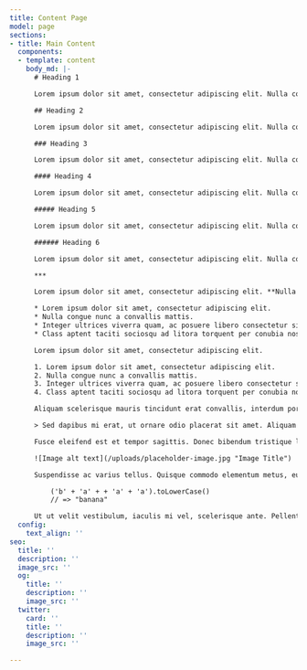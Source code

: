 ```yaml
---
title: Content Page
model: page
sections:
- title: Main Content
  components:
  - template: content
    body_md: |-
      # Heading 1

      Lorem ipsum dolor sit amet, consectetur adipiscing elit. Nulla congue nunc a convallis mattis. Integer ultrices viverra quam, ac posuere libero consectetur sit amet. Class aptent taciti sociosqu ad litora torquent per conubia nostra, per inceptos himenaeos. Quisque maximus sagittis nulla. Aliquam et vulputate magna, in mollis quam. Vestibulum pretium suscipit libero vitae interdum. Nulla in lacus tincidunt, gravida leo sit amet, blandit dui.

      ## Heading 2

      Lorem ipsum dolor sit amet, consectetur adipiscing elit. Nulla congue nunc a convallis mattis. Integer ultrices viverra quam, ac posuere libero consectetur sit amet. Class aptent taciti sociosqu ad litora torquent per conubia nostra, per inceptos himenaeos.

      ### Heading 3

      Lorem ipsum dolor sit amet, consectetur adipiscing elit. Nulla congue nunc a convallis mattis. Integer ultrices viverra quam, ac posuere libero consectetur sit amet. Class aptent taciti sociosqu ad litora torquent per conubia nostra, per inceptos himenaeos.

      #### Heading 4

      Lorem ipsum dolor sit amet, consectetur adipiscing elit. Nulla congue nunc a convallis mattis. Integer ultrices viverra quam, ac posuere libero consectetur sit amet. Class aptent taciti sociosqu ad litora torquent per conubia nostra, per inceptos himenaeos.

      ##### Heading 5

      Lorem ipsum dolor sit amet, consectetur adipiscing elit. Nulla congue nunc a convallis mattis. Integer ultrices viverra quam, ac posuere libero consectetur sit amet. Class aptent taciti sociosqu ad litora torquent per conubia nostra, per inceptos himenaeos.

      ###### Heading 6

      Lorem ipsum dolor sit amet, consectetur adipiscing elit. Nulla congue nunc a convallis mattis. Integer ultrices viverra quam, ac posuere libero consectetur sit amet. Class aptent taciti sociosqu ad litora torquent per conubia nostra, per inceptos himenaeos.

      ***

      Lorem ipsum dolor sit amet, consectetur adipiscing elit. **Nulla congue nunc a convallis mattis.** Integer ultrices viverra quam, ac posuere libero consectetur sit amet. _Class aptent taciti sociosqu ad litora torquent per conubia nostra_, per [inceptos himenaeos](https://www.helloample.com).

      * Lorem ipsum dolor sit amet, consectetur adipiscing elit.
      * Nulla congue nunc a convallis mattis.
      * Integer ultrices viverra quam, ac posuere libero consectetur sit amet.
      * Class aptent taciti sociosqu ad litora torquent per conubia nostra, per inceptos himenaeos.

      Lorem ipsum dolor sit amet, consectetur adipiscing elit.

      1. Lorem ipsum dolor sit amet, consectetur adipiscing elit.
      2. Nulla congue nunc a convallis mattis.
      3. Integer ultrices viverra quam, ac posuere libero consectetur sit amet.
      4. Class aptent taciti sociosqu ad litora torquent per conubia nostra, per inceptos himenaeos.

      Aliquam scelerisque mauris tincidunt erat convallis, interdum porttitor mauris porttitor. Integer vel sapien porta, porta dolor eu, tempus dui.

      > Sed dapibus mi erat, ut ornare odio placerat sit amet. Aliquam erat volutpat. Maecenas vel purus eu ipsum molestie tristique sit amet sed est. Sed dapibus ut neque at feugiat.

      Fusce eleifend est et tempor sagittis. Donec bibendum tristique lectus. In eleifend metus a neque vehicula malesuada.

      ![Image alt text](/uploads/placeholder-image.jpg "Image Title")

      Suspendisse ac varius tellus. Quisque commodo elementum metus, eu pharetra ante cursus ac. Vivamus rhoncus nisi quis lectus scelerisque, id pretium est cursus.

          ('b' + 'a' + + 'a' + 'a').toLowerCase()
          // => "banana"

      Ut ut velit vestibulum, iaculis mi vel, scelerisque ante. Pellentesque semper rutrum nunc eu suscipit. Praesent arcu turpis, molestie pellentesque molestie quis, tempor finibus sem. Maecenas ut placerat justo, eget mollis tellus. Maecenas sollicitudin ut odio ut sagittis. Nunc finibus magna nec iaculis mattis. Curabitur ante urna, gravida ut elit ut, rhoncus ultrices tellus.
  config:
    text_align: ''
seo:
  title: ''
  description: ''
  image_src: ''
  og:
    title: ''
    description: ''
    image_src: ''
  twitter:
    card: ''
    title: ''
    description: ''
    image_src: ''

---
```

